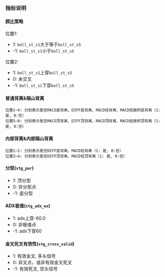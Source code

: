 ### 指标说明
#### 顾比策略
位置1:
+ 1: `boll_st_s1`大于等于`boll_st_s5`
+ -1: `boll_st_s1`小于`boll_st_s5`

位置2:
+ 1: `boll_st_s1`上穿`boll_st_s5`
+ 0: 未交叉
+ -1: `boll_st_s1`下穿`boll_st_s5`

#### 普通背离&隔山背离
```
位置1~4: 分别表示是否MACD底背离、DIFF底背离、MACD柱背离、MACD柱面积底背离（1: 是, 0:否）
位置5~8: 分别表示是否MACD顶背离、DIFF顶背离、MACD顶背离、MACD柱面积顶背离（1: 是, 0:否）
```
#### 内部背离&内部隔山背离
```
位置1~2: 分别表示是否DIFF底背离、MACD柱背离（1: 是, 0:否）
位置3~4: 分别表示是否DIFF顶背离、MACD柱顶背离（1: 是, 0:否）
```
#### 分型(`stg_par`)
+ 1: 顶分型
+ 0: 非分型点
+ -1: 底分型

#### ADX极值(`stg_adx_ex`)
+ 1: adx上穿-60.0
+ 0: 非极值点
+ -1: adx下穿60

#### 金叉死叉有效性(`stg_cross_valid`)
+ 1: 有效金叉, 多头信号
+ 0: 非叉点，或非有效金叉死叉
+ -1: 有效死叉, 空头信号

